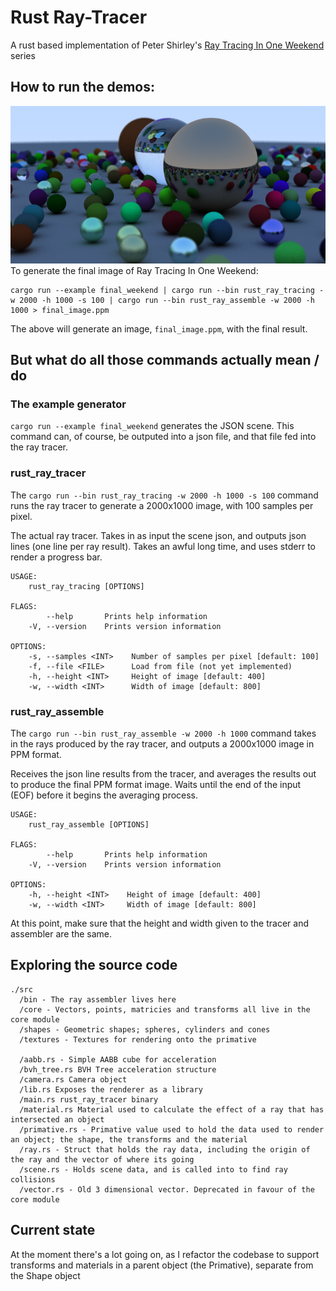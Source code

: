 # Rust Ray-Tracer

A rust based implementation of Peter Shirley's [Ray Tracing In One Weekend](https://raytracing.github.io/) series

## How to run the demos:

![Final image of Ray Tracing In One Weekend. Contains three large sphere, surrounded by many smaller spheres. Some spheres are a matt colour, others are clear, while others are reflective](/examples_images/final_weekend.png)
To generate the final image of Ray Tracing In One Weekend:

```
cargo run --example final_weekend | cargo run --bin rust_ray_tracing -w 2000 -h 1000 -s 100 | cargo run --bin rust_ray_assemble -w 2000 -h 1000 > final_image.ppm
```

The above will generate an image, `final_image.ppm`, with the final result.

## But what do all those commands actually mean / do

### The example generator

`cargo run --example final_weekend` generates the JSON scene. This command can, of course, be outputed into a json file, and that file fed into the ray tracer.

### rust_ray_tracer

The `cargo run --bin rust_ray_tracing -w 2000 -h 1000 -s 100` command runs the ray tracer to generate a 2000x1000 image, with 100 samples per pixel.

The actual ray tracer. Takes in as input the scene json, and outputs json lines (one line per ray result). Takes an awful long time, and uses stderr to render a progress bar.

```
USAGE:
    rust_ray_tracing [OPTIONS]

FLAGS:
        --help       Prints help information
    -V, --version    Prints version information

OPTIONS:
    -s, --samples <INT>    Number of samples per pixel [default: 100]
    -f, --file <FILE>      Load from file (not yet implemented)
    -h, --height <INT>     Height of image [default: 400]
    -w, --width <INT>      Width of image [default: 800]
```

### rust_ray_assemble

The `cargo run --bin rust_ray_assemble -w 2000 -h 1000` command takes in the rays produced by the ray tracer, and outputs a 2000x1000 image in PPM format.

Receives the json line results from the tracer, and averages the results out to produce the final PPM format image. Waits until the end of the input (EOF) before it begins the averaging process.

```
USAGE:
    rust_ray_assemble [OPTIONS]

FLAGS:
        --help       Prints help information
    -V, --version    Prints version information

OPTIONS:
    -h, --height <INT>    Height of image [default: 400]
    -w, --width <INT>     Width of image [default: 800]
```

At this point, make sure that the height and width given to the tracer and assembler are the same.

## Exploring the source code

```
./src
  /bin - The ray assembler lives here
  /core - Vectors, points, matricies and transforms all live in the core module
  /shapes - Geometric shapes; spheres, cylinders and cones
  /textures - Textures for rendering onto the primative
  
  /aabb.rs - Simple AABB cube for acceleration
  /bvh_tree.rs BVH Tree acceleration structure
  /camera.rs Camera object
  /lib.rs Exposes the renderer as a library
  /main.rs rust_ray_tracer binary
  /material.rs Material used to calculate the effect of a ray that has intersected an object
  /primative.rs - Primative value used to hold the data used to render an object; the shape, the transforms and the material
  /ray.rs - Struct that holds the ray data, including the origin of the ray and the vector of where its going
  /scene.rs - Holds scene data, and is called into to find ray collisions
  /vector.rs - Old 3 dimensional vector. Deprecated in favour of the core module
```

## Current state

At the moment there's a lot going on, as I refactor the codebase to support transforms and materials in a parent object (the Primative), separate from the Shape object
